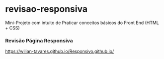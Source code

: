 # revisao-responsiva

Mini-Projeto com intuito de Praticar conceitos básicos do Front End (HTML + CSS)

### Revisão Página Responsiva

https://wilian-tavares.github.io/Responsivo.github.io/
